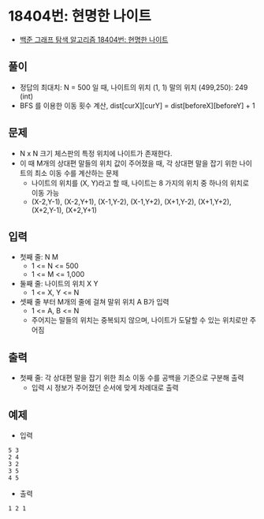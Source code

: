# 18404번: 현명한 나이트
- [백준 그래프 탐색 알고리즘 18404번: 현명한 나이트](https://www.acmicpc.net/problem/18404)

## 풀이
- 정답의 최대치: N = 500 일 때, 나이트의 위치 (1, 1) 말의 위치 (499,250): 249 (int)
- BFS 를 이용한 이동 횟수 계산, dist[curX][curY] = dist[beforeX][beforeY] + 1

## 문제
- N x N 크기 체스판의 특정 위치에 나이트가 존재한다.
- 이 때 M개의 상대편 말들의 위치 값이 주어졌을 때, 각 상대편 말을 잡기 위한 나이트의 최소 이동 수를 계산하는 문제
  - 나이트의 위치를 (X, Y)라고 할 때, 나이트는 8 가지의 위치 중 하나의 위치로 이동 가능
  - (X-2,Y-1), (X-2,Y+1), (X-1,Y-2), (X-1,Y+2), (X+1,Y-2), (X+1,Y+2), (X+2,Y-1), (X+2,Y+1)

## 입력
- 첫째 줄: N M
  - 1 <= N <= 500
  - 1 <= M <= 1,000
- 둘째 줄: 나이트의 위치 X Y
  - 1 <= X, Y <= N
- 셋째 줄 부터 M개의 줄에 걸쳐 말위 위치 A B가 입력
  - 1 <= A, B <= N
  - 주어지는 말들의 위치는 중복되지 않으며, 나이트가 도달할 수 있는 위치로만 주어짐

## 출력
- 첫째 줄: 각 상대편 말을 잡기 위한 최소 이동 수를 공백을 기준으로 구분해 출력
  - 입력 시 정보가 주어졌던 순서에 맞게 차례대로 출력

## 예제
- 입력
```text
5 3
2 4
3 2
3 5
4 5
```
- 출력
```text
1 2 1
```